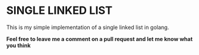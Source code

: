 # SINGLE LINKED LIST
This is my simple implementation of a single linked list in golang.

**Feel free to leave me a comment on a pull request and let me know what you think**
